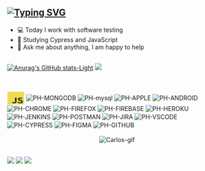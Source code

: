 ## [![Typing SVG](https://readme-typing-svg.demolab.com/?lines=Olá,+Eu+sou+o+Pedro+Henrique+👋;Sejam+bem-vindos+ao+meu+GITHUB)](https://git.io/typing-svg)

- :computer: Today I work with software testing
- :brain:   Studying Cypress and JavaScript
- 💬 Ask me about anything, I am happy to help

##

[![Anurag's GitHub stats-Light](https://github-readme-stats.vercel.app/api?username=pedrobsb30&show_icons=true&theme=default#gh-light-mode-only)](https://github.com/pedrobsb30/github-readme-stats#gh-light-mode-only)
    <img width="50%" src= "https://github-readme-stats.vercel.app/api/top-langs/?username=pedrobsb30&layout=compact&langs_count=7&theme=transparent">
  
##
<div style="display: inline_block"><br>
  <img align="center" alt="PH-JS" height="30" width="40" src="https://github.com/devicons/devicon/blob/master/icons/javascript/javascript-original.svg">
  <img align="center" alt="PH-MONGODB" height="30" width="40" src="https://raw.githubusercontent.com/pedrobsb30/devicon/master/icons/mongodb/mongodb-original-wordmark.svg">
 <!-- <img align="center" alt="PH-POSTGRE" height="30" width="40" src="https://raw.githubusercontent.com/pedrobsb30/devicon/master/icons/postgresql/postgresql-original-wordmark.svg"> não utlizado -->
  <img align="center" alt="PH-mysql" height="30" width="40" src="https://raw.githubusercontent.com/pedrobsb30/devicon/master/icons/mysql/mysql-plain-wordmark.svg">
  <img align="center" alt="PH-APPLE" height="30" width="40" src="https://raw.githubusercontent.com/pedrobsb30/devicon/master/icons/apple/apple-original.svg">
  <img align="center" alt="PH-ANDROID" height="30" width="40" src="https://raw.githubusercontent.com/pedrobsb30/devicon/master/icons/android/android-plain-wordmark.svg">
  <img align="center" alt="PH-CHROME" height="30" width="40" src="https://raw.githubusercontent.com/pedrobsb30/devicon/master/icons/chrome/chrome-original-wordmark.svg">
  <img align="center" alt="PH-FIREFOX" height="30" width="40" src="https://raw.githubusercontent.com/pedrobsb30/devicon/master/icons/firefox/firefox-original-wordmark.svg">
  <img align="center" alt="PH-FIREBASE" height="30" width="40" src="https://raw.githubusercontent.com/pedrobsb30/devicon/master/icons/firebase/firebase-plain-wordmark.svg">
  <img align="center" alt="PH-HEROKU" height="30" width="40" src="https://raw.githubusercontent.com/pedrobsb30/devicon/master/icons/heroku/heroku-original-wordmark.svg">
  <img align="center" alt="PH-JENKINS" height="30" width="40" src="https://raw.githubusercontent.com/pedrobsb30/devicon/master/icons/jenkins/jenkins-original.svg">
  <img align="center" alt="PH-POSTMAN" height="30" width="40" src="https://raw.githubusercontent.com/gerardpuigl/Technology-Stack-Icons/main/Logos/postman.svg">
  <img align="center" alt="PH-JIRA" height="30" width="40" src="https://raw.githubusercontent.com/pedrobsb30/devicon/master/icons/jira/jira-original-wordmark.svg">
  <img align="center" alt="PH-VSCODE" height="30" width="40" src="https://raw.githubusercontent.com/pedrobsb30/devicon/master/icons/vscode/vscode-original-wordmark.svg">
  <img align="center" alt="PH-CYPRESS" height="30" width="40" src="https://github.com/pedrobsb30/pedrobsb30/assets/62906853/de0ad21c-ee7d-4ef6-be1e-9105aa855875"> 
  <img align="center" alt="PH-FIGMA" height="30" width="40" src="https://raw.githubusercontent.com/pedrobsb30/devicon/master/icons/figma/figma-original.svg">
  <img align="center" alt="PH-GITHUB" height="30" width="40" src="https://raw.githubusercontent.com/pedrobsb30/devicon/master/icons/github/github-original-wordmark.svg"> 
 
  <br>
  <br>
  <img align="right"  alt="Carlos-gif" height="290" width="290" src="https://media1.giphy.com/media/v1.Y2lkPTc5MGI3NjExbWZhbmN6eXQ2Nzc0bDhvNHplaWxyc3NuZDQzbmo3cjBzeG1ucHdsMCZlcD12MV9pbnRlcm5hbF9naWZfYnlfaWQmY3Q9Zw/SWoSkN6DxTszqIKEqv/giphy.gif">
<!--  <img align="right"  alt="Carlos-gif" height="177" width="240" src="https://media.giphy.com/media/IpeYSEZshTefe/giphy.gif"> gif não utilizado -->
  </br>
  </br>

  

 
<div> 

  <a href="https://www.linkedin.com/in/pedroferreirabsb" target="_blank"><img src="https://img.shields.io/badge/-LinkedIn-%230077B5?style=for-the-badge&logo=linkedin&logoColor=white" target="_blank"></a> 
  <a href = "mailto:pedroferreira.bsb@gmail.com"><img src="https://img.shields.io/badge/Gmail-D14836?style=for-the-badge&logo=gmail&logoColor=white" target="_blank"></a>
  <a href="https://instagram.com/pedro.bsb" target="_blank"><img src="https://img.shields.io/badge/-Instagram-%23E4405F?style=for-the-badge&logo=instagram&logoColor=white" target="_blank"></a>
  
  
  
</div>


